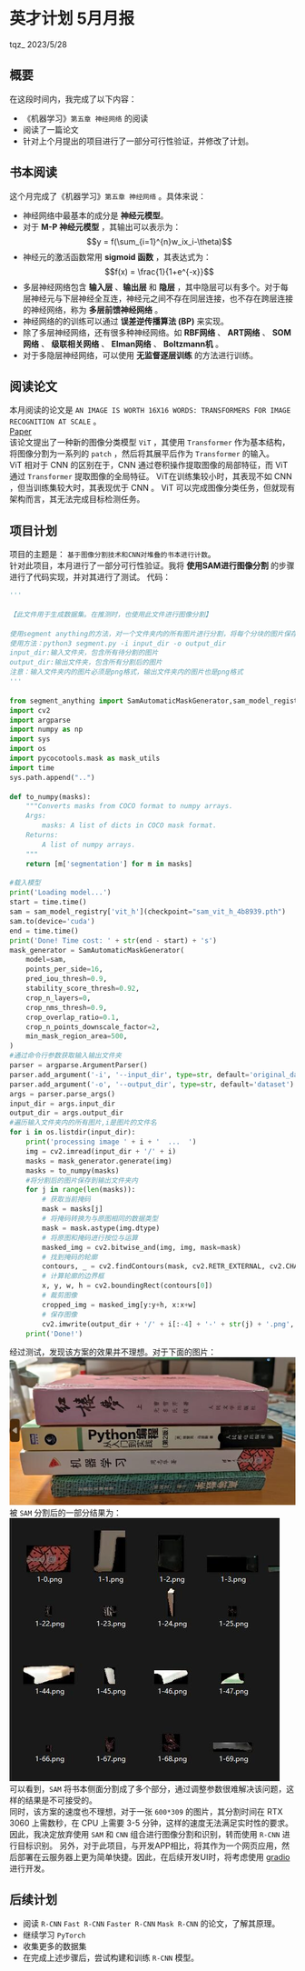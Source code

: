 # **英才计划 5月月报**
tqz_ 2023/5/28
## **概要**
在这段时间内，我完成了以下内容：
- 《机器学习》`第五章 神经网络` 的阅读
- 阅读了一篇论文
- 针对上个月提出的项目进行了一部分可行性验证，并修改了计划。
## **书本阅读**
这个月完成了《机器学习》`第五章 神经网络` 。具体来说：
- 神经网络中最基本的成分是 **神经元模型**。
- 对于 **M-P 神经元模型** ，其输出可以表示为：
$$y = f(\sum_{i=1}^{n}w_ix_i-\theta)$$
- 神经元的激活函数常用 **sigmoid 函数** ，其表达式为：
$$f(x) = \frac{1}{1+e^{-x}}$$
- 多层神经网络包含 **输入层** 、**输出层** 和 **隐层** ，其中隐层可以有多个。对于每层神经元与下层神经全互连，神经元之间不存在同层连接，也不存在跨层连接的神经网络，称为 **多层前馈神经网络** 。
- 神经网络的的训练可以通过 **误差逆传播算法 (BP)** 来实现。
- 除了多层神经网络，还有很多种神经网络。如 **RBF网络** 、 **ART网络** 、 **SOM网络** 、 **级联相关网络** 、 **Elman网络** 、 **Boltzmann机** 。
- 对于多隐层神经网络，可以使用 **无监督逐层训练** 的方法进行训练。 
## **阅读论文**
本月阅读的论文是 `AN IMAGE IS WORTH 16X16 WORDS:
TRANSFORMERS FOR IMAGE RECOGNITION AT SCALE` 。  
[Paper](https://arxiv.org/pdf/2010.11929.pdf)  
该论文提出了一种新的图像分类模型 `ViT` ，其使用 `Transformer` 作为基本结构，将图像分割为一系列的 `patch` ，然后将其展平后作为 `Transformer` 的输入。  
ViT 相对于 CNN 的区别在于，CNN 通过卷积操作提取图像的局部特征，而 ViT 通过 `Transformer` 提取图像的全局特征。
ViT在训练集较小时，其表现不如 CNN ，但当训练集较大时，其表现优于 CNN 。
ViT 可以完成图像分类任务，但就现有架构而言，其无法完成目标检测任务。
## **项目计划**
项目的主题是： `基于图像分割技术和CNN对堆叠的书本进行计数`。    
针对此项目，本月进行了一部分可行性验证。我将 **使用SAM进行图像分割** 的步骤进行了代码实现，并对其进行了测试。
代码：
```python
'''

【此文件用于生成数据集。在推测时，也使用此文件进行图像分割】

使用segment anything的方法，对一个文件夹内的所有图片进行分割，将每个分块的图片保存到一个文件夹内
使用方法：python3 segment.py -i input_dir -o output_dir
input_dir:输入文件夹，包含所有待分割的图片
output_dir:输出文件夹，包含所有分割后的图片
注意：输入文件夹内的图片必须是png格式，输出文件夹内的图片也是png格式
'''

from segment_anything import SamAutomaticMaskGenerator,sam_model_registry
import cv2
import argparse
import numpy as np
import sys
import os
import pycocotools.mask as mask_utils
import time
sys.path.append("..")

def to_numpy(masks):
    """Converts masks from COCO format to numpy arrays.
    Args:
        masks: A list of dicts in COCO mask format.
    Returns:
        A list of numpy arrays.
    """
    return [m['segmentation'] for m in masks]

#载入模型
print('Loading model...')
start = time.time()
sam = sam_model_registry['vit_h'](checkpoint="sam_vit_h_4b8939.pth")
sam.to(device='cuda')
end = time.time()
print('Done! Time cost: ' + str(end - start) + 's')
mask_generator = SamAutomaticMaskGenerator(
    model=sam,
    points_per_side=16,
    pred_iou_thresh=0.9,
    stability_score_thresh=0.92,
    crop_n_layers=0,
    crop_nms_thresh=0.9,
    crop_overlap_ratio=0.1,
    crop_n_points_downscale_factor=2,
    min_mask_region_area=500, 
)
#通过命令行参数获取输入输出文件夹
parser = argparse.ArgumentParser()
parser.add_argument('-i', '--input_dir', type=str, default='original_data')
parser.add_argument('-o', '--output_dir', type=str, default='dataset')
args = parser.parse_args()
input_dir = args.input_dir
output_dir = args.output_dir
#遍历输入文件夹内的所有图片,i是图片的文件名
for i in os.listdir(input_dir):
    print('processing image ' + i + '  ...  ')
    img = cv2.imread(input_dir + '/' + i)
    masks = mask_generator.generate(img)
    masks = to_numpy(masks)
    #将分割后的图片保存到输出文件夹内
    for j in range(len(masks)):
        # 获取当前掩码
        mask = masks[j]
        # 将掩码转换为与原图相同的数据类型
        mask = mask.astype(img.dtype)
        # 将原图和掩码进行按位与运算
        masked_img = cv2.bitwise_and(img, img, mask=mask)
        # 找到掩码的轮廓
        contours, _ = cv2.findContours(mask, cv2.RETR_EXTERNAL, cv2.CHAIN_APPROX_SIMPLE)
        # 计算轮廓的边界框
        x, y, w, h = cv2.boundingRect(contours[0])
        # 裁剪图像
        cropped_img = masked_img[y:y+h, x:x+w]
        # 保存图像
        cv2.imwrite(output_dir + '/' + i[:-4] + '-' + str(j) + '.png', cropped_img)
    print('Done!')
```
经过测试，发现该方案的效果并不理想。对于下面的图片：  
![Alt text](img-5/1.jpg)  
被 `SAM` 分割后的一部分结果为：  
![Alt text](img-5/2.jpg)  
可以看到，`SAM` 将书本侧面分割成了多个部分，通过调整参数很难解决该问题，这样的结果是不可接受的。  
同时，该方案的速度也不理想，对于一张 `600*309` 的图片，其分割时间在 RTX 3060 上需数秒，在 CPU 上需要 3-5 分钟，这样的速度无法满足实时性的要求。   
因此，我决定放弃使用 `SAM` 和 `CNN` 组合进行图像分割和识别，转而使用 `R-CNN` 进行目标识别。
另外，对于此项目，与开发APP相比，将其作为一个网页应用，然后部署在云服务器上更为简单快捷。因此，在后续开发UI时，将考虑使用 [gradio](https://github.com/gradio-app/gradio) 进行开发。
## **后续计划**
- 阅读 `R-CNN` `Fast R-CNN` `Faster R-CNN` `Mask R-CNN` 的论文，了解其原理。
- 继续学习 `PyTorch`
- 收集更多的数据集
- 在完成上述步骤后，尝试构建和训练 `R-CNN` 模型。

